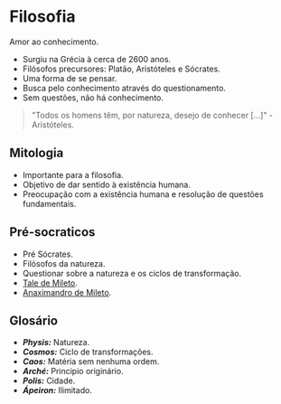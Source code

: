# Filosofia
Amor ao conhecimento.

- Surgiu na Grécia à cerca de 2600 anos.
- Filósofos precursores: Platão, Aristóteles e Sócrates.
- Uma forma de se pensar.
- Busca pelo conhecimento através do questionamento.
- Sem questões, não há conhecimento.
> "Todos os homens têm, por natureza, desejo de conhecer [...]" - Aristóteles.

## Mitologia

- Importante para a filosofia.
- Objetivo de dar sentido à existência humana.
- Preocupação com a existência humana e resolução de questões fundamentais.

## Pré-socraticos

- Pré Sócrates.
- Filósofos da natureza.
- Questionar sobre a natureza e os ciclos de transformação.
- [Tale de Mileto](tales-de-mileto.md).
- [Anaximandro de Mileto](anaximandro-de-mileto.md).

## Glosário

- ***Physis:*** Natureza.
- ***Cosmos:*** Ciclo de transformações.
- ***Caos:*** Matéria sem nenhuma ordem.
- ***Arché:*** Principio originário.
- ***Polis:*** Cidade.
- ***Ápeiron:*** Ilimitado.
